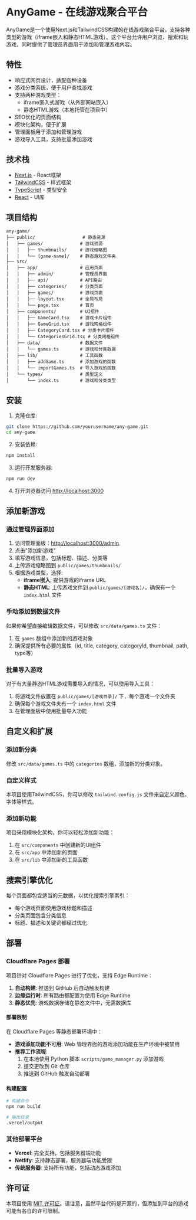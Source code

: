 # AnyGame - 在线游戏聚合平台

AnyGame是一个使用Next.js和TailwindCSS构建的在线游戏聚合平台，支持各种类型的游戏（iframe嵌入和静态HTML游戏）。这个平台允许用户浏览、搜索和玩游戏，同时提供了管理员界面用于添加和管理游戏内容。

## 特性

- 响应式网页设计，适配各种设备
- 游戏分类系统，便于用户查找游戏
- 支持两种游戏类型：
  - iframe嵌入式游戏（从外部网站嵌入）
  - 静态HTML游戏（本地托管在项目中）
- SEO优化的页面结构
- 模块化架构，便于扩展
- 管理面板用于添加和管理游戏
- 游戏导入工具，支持批量添加游戏

## 技术栈

- [Next.js](https://nextjs.org/) - React框架
- [TailwindCSS](https://tailwindcss.com/) - 样式框架
- [TypeScript](https://www.typescriptlang.org/) - 类型安全
- [React](https://reactjs.org/) - UI库

## 项目结构

```
any-game/
├── public/                  # 静态资源
│   ├── games/              # 游戏资源
│   │   ├── thumbnails/     # 游戏缩略图
│   │   └── [game-name]/    # 静态游戏文件夹
├── src/
│   ├── app/                # 应用页面
│   │   ├── admin/          # 管理员界面
│   │   ├── api/            # API路由
│   │   ├── categories/     # 分类页面
│   │   ├── games/          # 游戏页面
│   │   ├── layout.tsx      # 全局布局
│   │   └── page.tsx        # 首页
│   ├── components/         # UI组件
│   │   ├── GameCard.tsx    # 游戏卡片组件
│   │   ├── GameGrid.tsx    # 游戏网格组件
│   │   ├── CategoryCard.tsx # 分类卡片组件
│   │   └── CategoriesGrid.tsx # 分类网格组件
│   ├── data/               # 数据文件
│   │   └── games.ts        # 游戏和分类数据
│   ├── lib/                # 工具函数
│   │   ├── addGame.ts      # 添加游戏的函数
│   │   └── importGames.ts  # 导入游戏的函数
│   └── types/              # 类型定义
│       └── index.ts        # 游戏和分类类型
```

## 安装

1. 克隆仓库:

```bash
git clone https://github.com/yourusername/any-game.git
cd any-game
```

2. 安装依赖:

```bash
npm install
```

3. 运行开发服务器:

```bash
npm run dev
```

4. 打开浏览器访问 [http://localhost:3000](http://localhost:3000)

## 添加新游戏

### 通过管理界面添加

1. 访问管理面板：[http://localhost:3000/admin](http://localhost:3000/admin)
2. 点击"添加新游戏"
3. 填写游戏信息，包括标题、描述、分类等
4. 上传游戏缩略图到 `public/games/thumbnails/`
5. 根据游戏类型，选择:
   - **iframe嵌入**: 提供游戏的iframe URL
   - **静态HTML**: 上传游戏文件到 `public/games/[游戏名]/`，确保有一个 `index.html` 文件

### 手动添加到数据文件

如果你希望直接编辑数据文件，可以修改 `src/data/games.ts` 文件：

1. 在 `games` 数组中添加新的游戏对象
2. 确保提供所有必要的属性（id, title, category, categoryId, thumbnail, path, type等）

### 批量导入游戏

对于有大量静态HTML游戏需要导入的情况，可以使用导入工具：

1. 将游戏文件放置在 `public/games/[游戏目录]/` 下，每个游戏一个文件夹
2. 确保每个游戏文件夹有一个 `index.html` 文件
3. 在管理面板中使用批量导入功能

## 自定义和扩展

### 添加新分类

修改 `src/data/games.ts` 中的 `categories` 数组，添加新的分类对象。

### 自定义样式

本项目使用TailwindCSS，你可以修改 `tailwind.config.js` 文件来自定义颜色、字体等样式。

### 添加新功能

项目采用模块化架构，你可以轻松添加新功能：

1. 在 `src/components` 中创建新的UI组件
2. 在 `src/app` 中添加新的页面
3. 在 `src/lib` 中添加新的工具函数

## 搜索引擎优化

每个页面都包含适当的元数据，以优化搜索引擎索引：

- 每个游戏页面使用游戏标题和描述
- 分类页面包含分类信息
- 标题、描述和关键词都经过优化

## 部署

### Cloudflare Pages 部署

项目针对 Cloudflare Pages 进行了优化，支持 Edge Runtime：

1. **自动构建**: 推送到 GitHub 后自动触发构建
2. **边缘运行时**: 所有路由都配置为使用 Edge Runtime
3. **静态优先**: 游戏数据存储在静态文件中，无需数据库

#### 部署限制

在 Cloudflare Pages 等静态部署环境中：

- **游戏添加功能不可用**: Web 管理界面的游戏添加功能在生产环境中被禁用
- **推荐工作流程**:
  1. 在本地使用 Python 脚本 `scripts/game_manager.py` 添加游戏
  2. 提交更改到 Git 仓库
  3. 推送到 GitHub 触发自动部署

#### 构建配置

```bash
# 构建命令
npm run build

# 输出目录
.vercel/output
```

### 其他部署平台

- **Vercel**: 完全支持，包括服务器端功能
- **Netlify**: 支持静态部署，服务器端功能受限
- **传统服务器**: 支持所有功能，包括动态游戏添加

## 许可证

本项目使用 [MIT 许可证](LICENSE)。请注意，虽然平台代码是开源的，但添加到平台的游戏可能有各自的许可限制。

